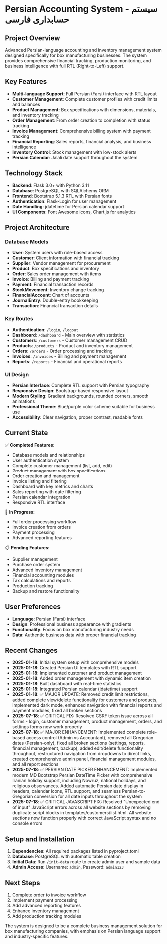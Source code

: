 # Persian Accounting System - سیستم حسابداری فارسی

## Project Overview
Advanced Persian-language accounting and inventory management system designed specifically for box manufacturing businesses. The system provides comprehensive financial tracking, production monitoring, and business intelligence with full RTL (Right-to-Left) support.

## Key Features
- **Multi-language Support**: Full Persian (Farsi) interface with RTL layout
- **Customer Management**: Complete customer profiles with credit limits and balances
- **Product Management**: Box specifications with dimensions, materials, and inventory tracking
- **Order Management**: From order creation to completion with status tracking
- **Invoice Management**: Comprehensive billing system with payment tracking
- **Financial Reporting**: Sales reports, financial analysis, and business intelligence
- **Inventory Control**: Stock management with low-stock alerts
- **Persian Calendar**: Jalali date support throughout the system

## Technology Stack
- **Backend**: Flask 3.0+ with Python 3.11
- **Database**: PostgreSQL with SQLAlchemy ORM
- **Frontend**: Bootstrap 5.1.3 RTL with Persian fonts
- **Authentication**: Flask-Login for user management
- **Date Handling**: jdatetime for Persian calendar support
- **UI Components**: Font Awesome icons, Chart.js for analytics

## Project Architecture

### Database Models
- **User**: System users with role-based access
- **Customer**: Client information with financial tracking
- **Supplier**: Vendor management for procurement
- **Product**: Box specifications and inventory
- **Order**: Sales order management with items
- **Invoice**: Billing and payment tracking
- **Payment**: Financial transaction records
- **StockMovement**: Inventory change tracking
- **FinancialAccount**: Chart of accounts
- **JournalEntry**: Double-entry bookkeeping
- **Transaction**: Financial transaction details

### Key Routes
- **Authentication**: `/login`, `/logout`
- **Dashboard**: `/dashboard` - Main overview with statistics
- **Customers**: `/customers` - Customer management CRUD
- **Products**: `/products` - Product and inventory management
- **Orders**: `/orders` - Order processing and tracking
- **Invoices**: `/invoices` - Billing and payment management
- **Reports**: `/reports` - Financial and operational reports

### UI Design
- **Persian Interface**: Complete RTL support with Persian typography
- **Responsive Design**: Bootstrap-based responsive layout
- **Modern Styling**: Gradient backgrounds, rounded corners, smooth animations
- **Professional Theme**: Blue/purple color scheme suitable for business use
- **Accessibility**: Clear navigation, proper contrast, readable fonts

## Current State
✅ **Completed Features:**
- Database models and relationships
- User authentication system
- Complete customer management (list, add, edit)
- Product management with box specifications
- Order creation and management
- Invoice listing and filtering
- Dashboard with key metrics and charts
- Sales reporting with date filtering
- Persian calendar integration
- Responsive RTL interface

🔄 **In Progress:**
- Full order processing workflow
- Invoice creation from orders
- Payment processing
- Advanced reporting features

📋 **Pending Features:**
- Supplier management
- Purchase order system
- Advanced inventory management
- Financial accounting modules
- Tax calculations and reports
- Production tracking
- Backup and restore functionality

## User Preferences
- **Language**: Persian (Farsi) interface
- **Design**: Professional business appearance with gradients
- **Functionality**: Focus on box manufacturing industry needs
- **Data**: Authentic business data with proper financial tracking

## Recent Changes
- **2025-01-18**: Initial system setup with comprehensive models
- **2025-01-18**: Created Persian UI templates with RTL support
- **2025-01-18**: Implemented customer and product management
- **2025-01-18**: Added order management with dynamic item creation
- **2025-01-18**: Built dashboard with real-time statistics
- **2025-01-18**: Integrated Persian calendar (jdatetime) support
- **2025-01-18**: ✅ MAJOR UPDATE: Removed credit limit restrictions, added complete view/delete functionality for customers and products, implemented dark mode, enhanced navigation with financial reports and payment modules, fixed all broken sections
- **2025-07-18**: ✅ CRITICAL FIX: Resolved CSRF token issue across all forms - login, customer management, product management, orders, and settings forms now work properly
- **2025-07-18**: ✅ MAJOR ENHANCEMENT: Implemented complete role-based access control (Admin vs Accountant), removed all Gregorian dates (Persian-only), fixed all broken sections (settings, reports, financial management, backup), added edit/delete functionality throughout, restructured navigation from dropdowns to direct links, created comprehensive admin panel, financial management modules, and all report sections
- **2025-07-18**: ✅ PERSIAN DATE PICKER ENHANCEMENT: Implemented modern MD Bootstrap Persian DateTime Picker with comprehensive Iranian holiday support, including Nowruz, national holidays, and religious observances. Added automatic Persian date display in headers, calendar icons, RTL support, and seamless Persian-to-Gregorian conversion for all date inputs throughout the system
- **2025-07-18**: ✅ CRITICAL JAVASCRIPT FIX: Resolved "Unexpected end of input" JavaScript errors across all website sections by removing duplicate script blocks in templates/customers/list.html. All website sections now function properly with correct JavaScript syntax and no console errors

## Setup and Installation
1. **Dependencies**: All required packages listed in pyproject.toml
2. **Database**: PostgreSQL with automatic table creation
3. **Initial Data**: Run `/init-data` route to create admin user and sample data
4. **Admin Access**: Username: `admin`, Password: `admin123`

## Next Steps
1. Complete order to invoice workflow
2. Implement payment processing
3. Add advanced reporting features
4. Enhance inventory management
5. Add production tracking modules

The system is designed to be a complete business management solution for box manufacturing companies, with emphasis on Persian language support and industry-specific features.